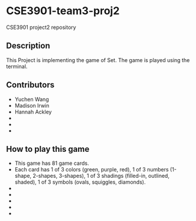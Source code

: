 # CSE3901-team3-proj2
CSE3901 project2 repository


## Description
This Project is implementing the game of Set. The game is played using the terminal.


## Contributors
* Yuchen Wang
* Madison Irwin
* Hannah Ackley
*
*
*


## How to play this game
* This game has 81 game cards. 
* Each card has 1 of 3 colors (green, purple, red), 1 of 3 numbers (1-shape, 2-shapes, 3-shapes), 1 of 3 shadings (filled-in, outlined, shaded), 1 of 3 symbols (ovals, squiggles, diamonds).
*
*
*
*
*







